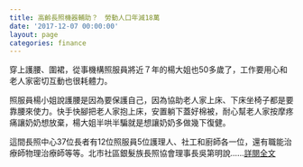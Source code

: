```yaml
---
title: 高齡長照機器輔助？　勞動人口年減18萬
date: '2017-12-07 00:00:00'
layout: page
categories: finance
---
```


穿上護腰、圍裙，從事機構照服員將近７年的楊大姐也50多歲了，工作要用心和老人家密切互動也很耗體力。

照服員楊小姐說護腰是因為要保護自己，因為協助老人家上床、下床坐椅子都是要靠腰來使力。快手快腳把老人家抱上床，安置躺下蓋好棉被，耐心幫老人家按摩疼痛讓奶奶想放棄，楊大姐半哄半騙就是想讓奶奶多做幾下復健。

這間長照中心37位長者有12位照服員5位護理人、社工和廚師各一位，還有職能治療師物理治療師等等。北市社區銀髮族長照協會理事長吳第明說......[詳閱全文](https://news.tvbs.com.tw/tech/831814)